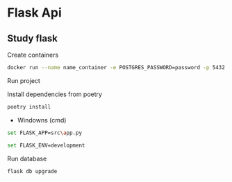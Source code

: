 # Flask Api

## Study flask

Create containers

```sh
docker run --name name_container -e POSTGRES_PASSWORD=password -p 5432:5432 -d postgres

```

Run project

Install dependencies from poetry

```sh
poetry install
```

- Windowns (cmd)

```sh
set FLASK_APP=src\app.py

set FLASK_ENV=development
```

Run database

```sh
flask db upgrade
```
